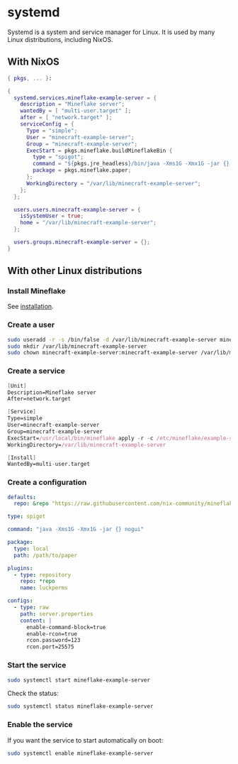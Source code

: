 # systemd

Systemd is a system and service manager for Linux. It is used by many Linux distributions, including NixOS.

## With NixOS

``` nix linenums="1" title="configuration.nix"
{ pkgs, ... }:

{
  systemd.services.mineflake-example-server = {
    description = "Mineflake server";
    wantedBy = [ "multi-user.target" ];
    after = [ "network.target" ];
    serviceConfig = {
      Type = "simple";
      User = "minecraft-example-server";
      Group = "minecraft-example-server";
      ExecStart = pkgs.mineflake.buildMineflakeBin {
        type = "spigot";
        command = "${pkgs.jre_headless}/bin/java -Xms1G -Xmx1G -jar {} nogui";
        package = pkgs.mineflake.paper;
      };
      WorkingDirectory = "/var/lib/minecraft-example-server";
    };
  };

  users.users.minecraft-example-server = {
    isSystemUser = true;
    home = "/var/lib/minecraft-example-server";
  };

  users.groups.minecraft-example-server = {};
}
```

## With other Linux distributions

### Install Mineflake

See [installation](/).

### Create a user

``` bash
sudo useradd -r -s /bin/false -d /var/lib/minecraft-example-server minecraft-example-server
sudo mkdir /var/lib/minecraft-example-server
sudo chown minecraft-example-server:minecraft-example-server /var/lib/minecraft-example-server
```

### Create a service

``` nix linenums="1" title="/etc/systemd/system/mineflake-example-server.service"
[Unit]
Description=Mineflake server
After=network.target

[Service]
Type=simple
User=minecraft-example-server
Group=minecraft-example-server
ExecStart=/usr/local/bin/mineflake apply -r -c /etc/mineflake/example-server.yml
WorkingDirectory=/var/lib/minecraft-example-server

[Install]
WantedBy=multi-user.target
```

### Create a configuration

``` yaml linenums="1" title="/etc/mineflake/example-server.yml"
defaults:
  repo: &repo "https://raw.githubusercontent.com/nix-community/mineflake/8f442611468fc60cd07003447d6c7625e60a50e4/repo.json"

type: spigot

command: "java -Xms1G -Xmx1G -jar {} nogui"

package:
  type: local
  path: /path/to/paper

plugins:
  - type: repository
    repo: *repo
    name: luckperms

configs:
  - type: raw
    path: server.properties
    content: |
      enable-command-block=true
      enable-rcon=true
      rcon.password=123
      rcon.port=25575
```

### Start the service

``` bash
sudo systemctl start mineflake-example-server
```

Check the status:

``` bash
sudo systemctl status mineflake-example-server
```

### Enable the service

If you want the service to start automatically on boot:

``` bash
sudo systemctl enable mineflake-example-server
```

